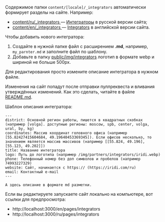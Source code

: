 Содержимое папки `content/[locale]/_integrators` автоматически формирует разделы на сайте. Например:
* [content/ru/_integrators ](/content/ru/_integrators) — [Интеграторы](https://wirenboard.com/ru/pages/integrators/) в русской версии сайта;
* [content/en/_integrators ](/content/en/_integrators) — [Integrators](https://wirenboard.com/en/pages/integrators/) в английской версии сайта. 

Чтобы добавить нового интегратора:
1. Создайте в нужной папке файл с расширением **.md**, например, `my_parnter.md` и заполните файл по шаблону.
2. Добавьте в папку [public/img/integrators](/public/img/integrators) логотип в формате webp и шириной не больше 500px.

Для редактирования просто измените описание интегратора в нужном файле.

Изменения на сайт попадут после отправки пуллреквеста и вливания утверждённых изменений. Как это сделать, читайте в файле [README.md](/README.md).

Шаблон описания интегратора:
```
---
district: Основной регион работы, пишется в квадратных скобках (например [volga]. доступные регионы: moscow, spb, center, volga, ural, by, kg)
coordinates: Массив координат головного офиса (например [55.82427415604684, 49.19640453369345]). Если офисов несколько, то значением является массив массивов (например [[55.824, 49.196], [55.123, 49.202]])
title: Название интегратора
logo: Путь до логотипа (например /img/partners/integrators/iridi.webp)
phone: Телефонный номер без доп символов и пробелов (например 74993227329)
website: Сайт, начинается с https:// (https://iridi.com/ru)
email: Контактный e-mail
---

А здесь описание в формате md разметки.
```
Если вы редактируете запускаете сайт локально на компьютере, вот ссылки для предпросмотра:
* http://localhost:3000/en/pages/integrators
* http://localhost:3000/ru/pages/integrators
